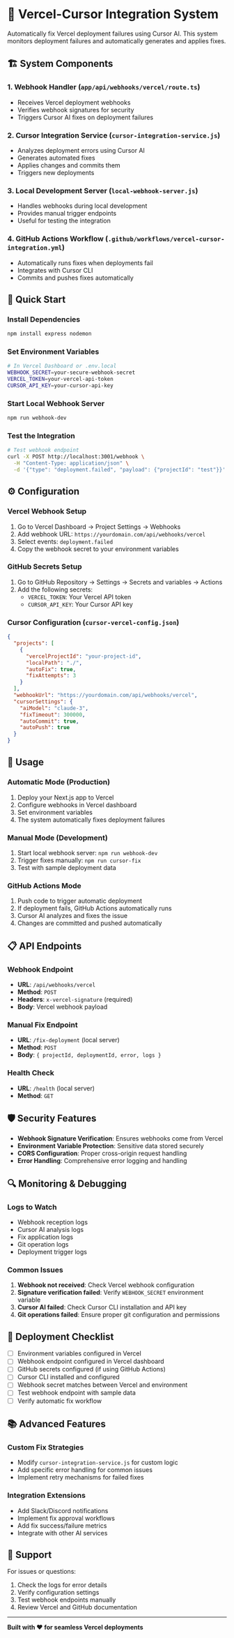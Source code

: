 # 🚀 Vercel-Cursor Integration System

Automatically fix Vercel deployment failures using Cursor AI. This system monitors deployment failures and automatically generates and applies fixes.

## 🏗️ **System Components**

### 1. **Webhook Handler** (`app/api/webhooks/vercel/route.ts`)
- Receives Vercel deployment webhooks
- Verifies webhook signatures for security
- Triggers Cursor AI fixes on deployment failures

### 2. **Cursor Integration Service** (`cursor-integration-service.js`)
- Analyzes deployment errors using Cursor AI
- Generates automated fixes
- Applies changes and commits them
- Triggers new deployments

### 3. **Local Development Server** (`local-webhook-server.js`)
- Handles webhooks during local development
- Provides manual trigger endpoints
- Useful for testing the integration

### 4. **GitHub Actions Workflow** (`.github/workflows/vercel-cursor-integration.yml`)
- Automatically runs fixes when deployments fail
- Integrates with Cursor CLI
- Commits and pushes fixes automatically

## 🚀 **Quick Start**

### **Install Dependencies**
```bash
npm install express nodemon
```

### **Set Environment Variables**
```bash
# In Vercel Dashboard or .env.local
WEBHOOK_SECRET=your-secure-webhook-secret
VERCEL_TOKEN=your-vercel-api-token
CURSOR_API_KEY=your-cursor-api-key
```

### **Start Local Webhook Server**
```bash
npm run webhook-dev
```

### **Test the Integration**
```bash
# Test webhook endpoint
curl -X POST http://localhost:3001/webhook \
  -H "Content-Type: application/json" \
  -d '{"type": "deployment.failed", "payload": {"projectId": "test"}}'
```

## ⚙️ **Configuration**

### **Vercel Webhook Setup**
1. Go to Vercel Dashboard → Project Settings → Webhooks
2. Add webhook URL: `https://yourdomain.com/api/webhooks/vercel`
3. Select events: `deployment.failed`
4. Copy the webhook secret to your environment variables

### **GitHub Secrets Setup**
1. Go to GitHub Repository → Settings → Secrets and variables → Actions
2. Add the following secrets:
   - `VERCEL_TOKEN`: Your Vercel API token
   - `CURSOR_API_KEY`: Your Cursor API key

### **Cursor Configuration** (`cursor-vercel-config.json`)
```json
{
  "projects": [
    {
      "vercelProjectId": "your-project-id",
      "localPath": "./",
      "autoFix": true,
      "fixAttempts": 3
    }
  ],
  "webhookUrl": "https://yourdomain.com/api/webhooks/vercel",
  "cursorSettings": {
    "aiModel": "claude-3",
    "fixTimeout": 300000,
    "autoCommit": true,
    "autoPush": true
  }
}
```

## 🔧 **Usage**

### **Automatic Mode (Production)**
1. Deploy your Next.js app to Vercel
2. Configure webhooks in Vercel dashboard
3. Set environment variables
4. The system automatically fixes deployment failures

### **Manual Mode (Development)**
1. Start local webhook server: `npm run webhook-dev`
2. Trigger fixes manually: `npm run cursor-fix`
3. Test with sample deployment data

### **GitHub Actions Mode**
1. Push code to trigger automatic deployment
2. If deployment fails, GitHub Actions automatically runs
3. Cursor AI analyzes and fixes the issue
4. Changes are committed and pushed automatically

## 📋 **API Endpoints**

### **Webhook Endpoint**
- **URL**: `/api/webhooks/vercel`
- **Method**: `POST`
- **Headers**: `x-vercel-signature` (required)
- **Body**: Vercel webhook payload

### **Manual Fix Endpoint**
- **URL**: `/fix-deployment` (local server)
- **Method**: `POST`
- **Body**: `{ projectId, deploymentId, error, logs }`

### **Health Check**
- **URL**: `/health` (local server)
- **Method**: `GET`

## 🛡️ **Security Features**

- **Webhook Signature Verification**: Ensures webhooks come from Vercel
- **Environment Variable Protection**: Sensitive data stored securely
- **CORS Configuration**: Proper cross-origin request handling
- **Error Handling**: Comprehensive error logging and handling

## 🔍 **Monitoring & Debugging**

### **Logs to Watch**
- Webhook reception logs
- Cursor AI analysis logs
- Fix application logs
- Git operation logs
- Deployment trigger logs

### **Common Issues**
1. **Webhook not received**: Check Vercel webhook configuration
2. **Signature verification failed**: Verify `WEBHOOK_SECRET` environment variable
3. **Cursor AI failed**: Check Cursor CLI installation and API key
4. **Git operations failed**: Ensure proper git configuration and permissions

## 🚀 **Deployment Checklist**

- [ ] Environment variables configured in Vercel
- [ ] Webhook endpoint configured in Vercel dashboard
- [ ] GitHub secrets configured (if using GitHub Actions)
- [ ] Cursor CLI installed and configured
- [ ] Webhook secret matches between Vercel and environment
- [ ] Test webhook endpoint with sample data
- [ ] Verify automatic fix workflow

## 📚 **Advanced Features**

### **Custom Fix Strategies**
- Modify `cursor-integration-service.js` for custom logic
- Add specific error handling for common issues
- Implement retry mechanisms for failed fixes

### **Integration Extensions**
- Add Slack/Discord notifications
- Implement fix approval workflows
- Add fix success/failure metrics
- Integrate with other AI services

## 🤝 **Support**

For issues or questions:
1. Check the logs for error details
2. Verify configuration settings
3. Test webhook endpoints manually
4. Review Vercel and GitHub documentation

---

**Built with ❤️ for seamless Vercel deployments**
